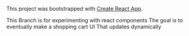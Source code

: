 This project was bootstrapped with [Create React App](https://github.com/facebook/create-react-app).

This Branch is for experimenting with react components 
The goal is to eventually make a shopping cart UI
That updates dynamically 

